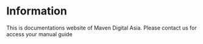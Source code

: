 # Information

This is documentations website of Maven Digital Asia. Please contact us for access your manual guide